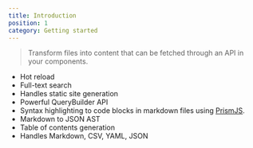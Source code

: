 ```yaml
---
title: Introduction
position: 1
category: Getting started
---
```


> Transform files into content that can be fetched through an API in your components.

- Hot reload
- Full-text search
- Handles static site generation
- Powerful QueryBuilder API
- Syntax highlighting to code blocks in markdown files using [PrismJS](https://prismjs.com).
- Markdown to JSON AST
- Table of contents generation
- Handles Markdown, CSV, YAML, JSON